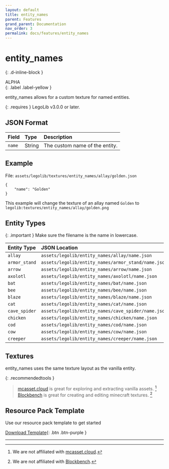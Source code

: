 ```yaml
---
layout: default
title: entity_names
parent: Features
grand_parent: Documentation
nav_order: 3
permalink: docs/features/entity_names
---
```

# entity_names  
{: .d-inline-block }  

ALPHA  
{: .label .label-yellow }  

entity_names allows for a custom texture for named entities.  

{: .requires }
LegoLib v3.0.0 or later.

## JSON Format  

| Field        | Type   | Description                    |  
|:-------------|:-------|:-------------------------------|  
| `name`       | String | The custom name of the entity. |  


## Example  

File: `assets/legolib/textures/entity_names/allay/golden.json`  
```  
{  
    "name": "Golden"  
}  
```  
This example will change the texture of an allay named `Golden` to  
`legolib:textures/entity_names/allay/golden.png`  


## Entity Types  

{: .important }
Make sure the filename is the name in lowercase.  

| Entity Type   | JSON Location                                       | Texture Location                                            |  
|:--------------|:----------------------------------------------------|:------------------------------------------------------------|  
| `allay`       | `assets/legolib/entity_names/allay/name.json`       | `assets/legolib/textures/entity_names/allay/name.png`       |  
| `armor_stand` | `assets/legolib/entity_names/armor_stand/name.json` | `assets/legolib/textures/entity_names/armor_stand/name.png` |  
| `arrow`       | `assets/legolib/entity_names/arrow/name.json`       | `assets/legolib/textures/entity_names/arrow/name.png`       |  
| `axolotl`     | `assets/legolib/entity_names/axolotl/name.json`     | `assets/legolib/textures/entity_names/axolotl/name.png`     |  
| `bat`         | `assets/legolib/entity_names/bat/name.json`         | `assets/legolib/textures/entity_names/bat/name.png`         |  
| `bee`         | `assets/legolib/entity_names/bee/name.json`         | `assets/legolib/textures/entity_names/bee/name.png`         |  
| `blaze`       | `assets/legolib/entity_names/blaze/name.json`       | `assets/legolib/textures/entity_names/blaze/name.png`       |  
| `cat`         | `assets/legolib/entity_names/cat/name.json`         | `assets/legolib/textures/entity_names/cat/name.png`         |  
| `cave_spider` | `assets/legolib/entity_names/cave_spider/name.json` | `assets/legolib/textures/entity_names/cave_spider/name.png` |  
| `chicken`     | `assets/legolib/entity_names/chicken/name.json`     | `assets/legolib/textures/entity_names/chicken/name.png`     |  
| `cod`         | `assets/legolib/entity_names/cod/name.json`         | `assets/legolib/textures/entity_names/cod/name.png`         |  
| `cow`         | `assets/legolib/entity_names/cow/name.json`         | `assets/legolib/textures/entity_names/cow/name.png`         |  
| `creeper`     | `assets/legolib/entity_names/creeper/name.json`     | `assets/legolib/textures/entity_names/creeper/name.png`     |  


## Textures  

entity_names uses the same texture layout as the vanilla entity.  

{: .recommendedtools }  
> [mcasset.cloud](https://mcasset.cloud) is great for exploring and extracting vanilla assets. [^1]  
> [Blockbench](https://www.blockbench.net) is great for creating and editing minecraft textures. [^2]   


## Resource Pack Template  

Use our resource pack template to get started  

[Download Template](https://github.com/LegoLib-Fabric/community/tree/main/templates/entity_names){: .btn .btn-purple }  


---
[^1]: We are not affiliated with [mcasset.cloud](https://mcasset.cloud).  
[^2]: We are not affiliated with [Blockbench](https://www.blockbench.net).  